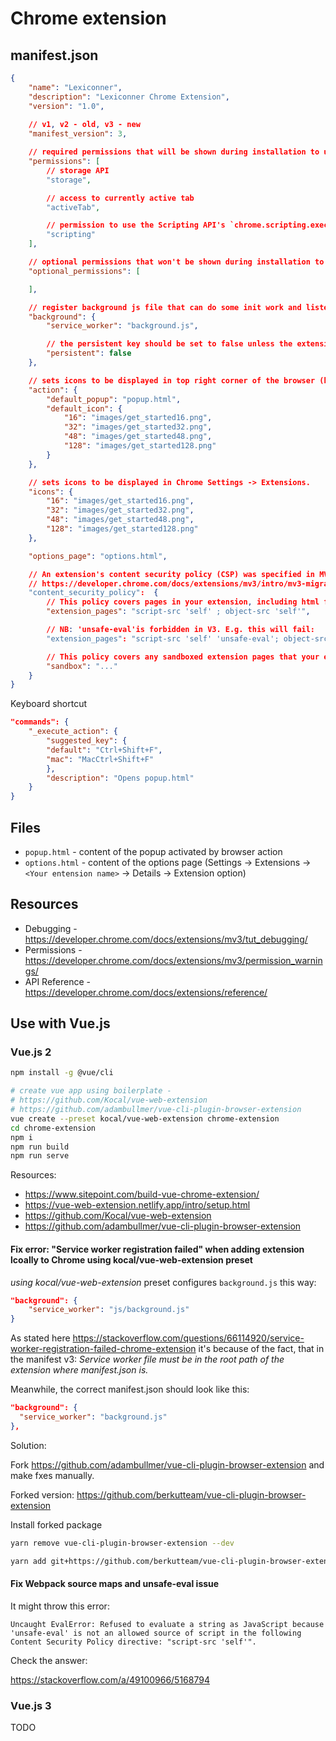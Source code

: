 
# Chrome extension

## manifest.json

```json
{
    "name": "Lexiconner",
    "description": "Lexiconner Chrome Extension",
    "version": "1.0",
    
    // v1, v2 - old, v3 - new
    "manifest_version": 3,

    // required permissions that will be shown during installation to user
    "permissions": [
        // storage API
        "storage",

        // access to currently active tab
        "activeTab",

        // permission to use the Scripting API's `chrome.scripting.executeScript` method
        "scripting"
    ],

    // optional permissions that won't be shown during installation to user, but will be requested during work with the extension
    "optional_permissions": [

    ],

    // register background js file that can do some init work and listen to Chrome events
    "background": {
        "service_worker": "background.js",

        // the persistent key should be set to false unless the extension uses chrome.webRequest API to block or modify network requests
        "persistent": false
    },

    // sets icons to be displayed in top right corner of the browser (browser action)
    "action": {
        "default_popup": "popup.html",
        "default_icon": {
            "16": "images/get_started16.png",
            "32": "images/get_started32.png",
            "48": "images/get_started48.png",
            "128": "images/get_started128.png"
        }
    },

    // sets icons to be displayed in Chrome Settings -> Extensions.
    "icons": {
        "16": "images/get_started16.png",
        "32": "images/get_started32.png",
        "48": "images/get_started48.png",
        "128": "images/get_started128.png"
    },

    "options_page": "options.html",

    // An extension's content security policy (CSP) was specified in MV2 as a string; in MV3 it is an object with members representing alternative CSP contexts:
    // https://developer.chrome.com/docs/extensions/mv3/intro/mv3-migration/#fcontent-security-policy
    "content_security_policy":  {
        // This policy covers pages in your extension, including html files and service workers.
        "extension_pages": "script-src 'self' ; object-src 'self'",

        // NB: 'unsafe-eval'is forbidden in V3. E.g. this will fail:
        "extension_pages": "script-src 'self' 'unsafe-eval'; object-src 'self';",

        // This policy covers any sandboxed extension pages that your extension uses.
        "sandbox": "..."
    }
}
```

Keyboard shortcut

```json
"commands": {
    "_execute_action": {
        "suggested_key": {
        "default": "Ctrl+Shift+F",
        "mac": "MacCtrl+Shift+F"
        },
        "description": "Opens popup.html"
    }
}
```

## Files

- `popup.html` - content of the popup activated by browser action
- `options.html` - content of the options page (Settings -> Extensions -> `<Your entension name>` -> Details -> Extension option)

## Resources

- Debugging - https://developer.chrome.com/docs/extensions/mv3/tut_debugging/
- Permissions - https://developer.chrome.com/docs/extensions/mv3/permission_warnings/
- API Reference - https://developer.chrome.com/docs/extensions/reference/


## Use with Vue.js

### Vue.js 2

```bash
npm install -g @vue/cli

# create vue app using boilerplate - 
# https://github.com/Kocal/vue-web-extension
# https://github.com/adambullmer/vue-cli-plugin-browser-extension
vue create --preset kocal/vue-web-extension chrome-extension
cd chrome-extension
npm i
npm run build
npm run serve
```

Resources:
- https://www.sitepoint.com/build-vue-chrome-extension/
- https://vue-web-extension.netlify.app/intro/setup.html
- https://github.com/Kocal/vue-web-extension
- https://github.com/adambullmer/vue-cli-plugin-browser-extension


#### Fix error: "Service worker registration failed" when adding extension lcoally to Chrome using kocal/vue-web-extension preset

*using kocal/vue-web-extension* preset configures `background.js` this way:
```json
"background": {
    "service_worker": "js/background.js"
}
```

As stated here https://stackoverflow.com/questions/66114920/service-worker-registration-failed-chrome-extension it's because of the fact, that in the manifest v3: *Service worker file must be in the root path of the extension where manifest.json is.*

Meanwhile, the correct manifest.json should look like this:
```json
"background": {
  "service_worker": "background.js"
},
```


Solution:

Fork https://github.com/adambullmer/vue-cli-plugin-browser-extension and make fxes manually.

Forked version: https://github.com/berkutteam/vue-cli-plugin-browser-extension

Install forked package
```bash
yarn remove vue-cli-plugin-browser-extension --dev

yarn add git+https://github.com/berkutteam/vue-cli-plugin-browser-extension.git --dev
```

#### Fix Webpack source maps and unsafe-eval issue

It might throw this error:

```log
Uncaught EvalError: Refused to evaluate a string as JavaScript because 'unsafe-eval' is not an allowed source of script in the following Content Security Policy directive: "script-src 'self'".
```

Check the answer:

https://stackoverflow.com/a/49100966/5168794


### Vue.js 3
TODO
